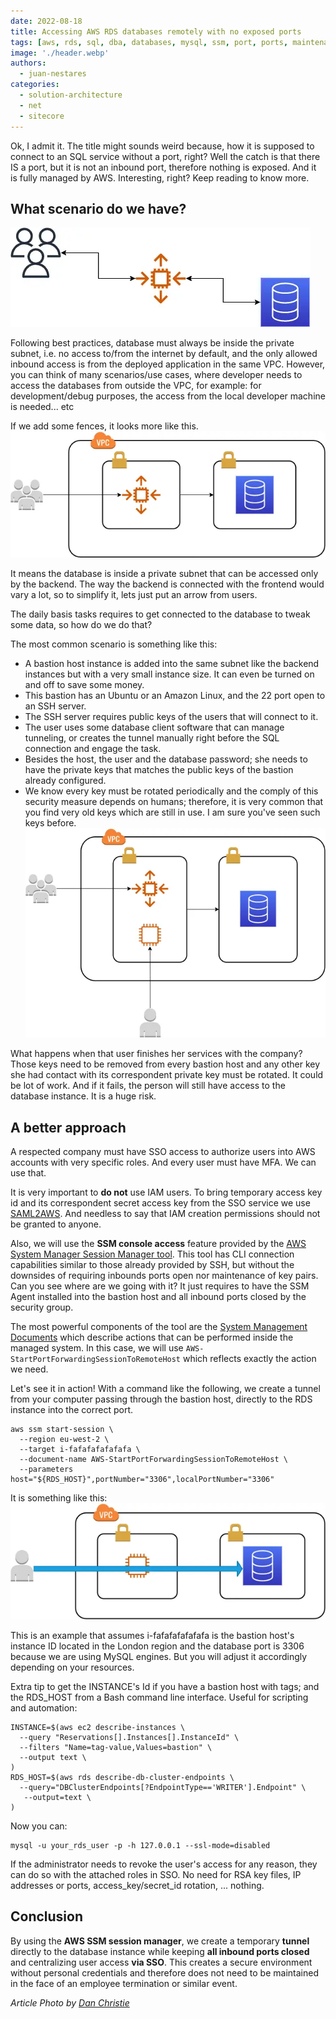 ```yaml
---
date: 2022-08-18
title: Accessing AWS RDS databases remotely with no exposed ports
tags: [aws, rds, sql, dba, databases, mysql, ssm, port, ports, maintenance, infra, infrastructure]
image: './header.webp'
authors:
  - juan-nestares
categories:
  - solution-architecture
  - net
  - sitecore
---
```


Ok, I admit it. The title might sounds weird because, how it is supposed to connect to an SQL service without a port, right? Well the catch is that there IS a port, but it is not an inbound port, therefore nothing is exposed. And it is fully managed by AWS. Interesting, right? Keep reading to know more.

## What scenario do we have?
![](fe-be-db.webp)

Following best practices, database must always be inside the private subnet, i.e. no access to/from the internet by default, and the only allowed inbound access is from the deployed application in the same VPC. However, you can think of many scenarios/use cases, where developer needs to access the databases from outside the VPC, for example: for development/debug purposes, the access from the local developer machine is needed... etc

If we add some fences, it looks more like this.
![](be-db-into-priv.webp)

It means the database is inside a private subnet that can be accessed only by the backend. The way the backend is connected with the frontend would vary a lot, so to simplify it, lets just put an arrow from users.

The daily basis tasks requires to get connected to the database to tweak some data, so how do we do that? 

The most common scenario is something like this:
* A bastion host instance is added into the same subnet like the backend instances but with a very small instance size. It can even be turned on and off to save some money.
* This bastion has an Ubuntu or an Amazon Linux, and the 22 port open to an SSH server.
* The SSH server requires public keys of the users that will connect to it.
* The user uses some database client software that can manage tunneling, or creates the tunnel manually right before the SQL connection and engage the task.
* Besides the host, the user and the database password; she needs to have the private keys that matches the public keys of the bastion already configured.
* We know every key must be rotated periodically and the comply of this security measure depends on humans; therefore, it is very common that you find very old keys which are still in use. I am sure you've seen such keys before.
![](bastion-added.webp)

What happens when that user finishes her services with the company? Those keys need to be removed from every bastion host and any other key she had contact with its correspondent private key must be rotated. It could be lot of work. And if it fails, the person will still have access to the database instance. It is a huge risk.

## A better approach
A respected company must have SSO access to authorize users into AWS accounts with very specific roles. And every user must have MFA. We can use that.

It is very important to **do not** use IAM users. To bring temporary access key id and its correspondent secret access key from the SSO service we use [SAML2AWS](https://github.com/Versent/saml2aws). And needless to say that IAM creation permissions should not be granted to anyone.

Also, we will use the **SSM console access** feature provided by the [AWS System Manager Session Manager tool](https://docs.aws.amazon.com/systems-manager/latest/userguide/session-manager.html). This tool has CLI connection capabilities similar to those already provided by SSH, but without the downsides of requiring inbounds ports open nor maintenance of key pairs. Can you see where are we going with it? It just requires to have the SSM Agent installed into the bastion host and all inbound ports closed by the security group.

The most powerful components of the tool are the [System Management Documents](https://docs.aws.amazon.com/systems-manager/latest/userguide/sysman-ssm-docs.html) which describe actions that can be performed inside the managed system. In this case, we will use `AWS-StartPortForwardingSessionToRemoteHost` which reflects exactly the action we need.

Let's see it in action!
With a command like the following, we create a tunnel from your computer passing through the bastion host, directly to the RDS instance into the correct port.
```shellscript
aws ssm start-session \
  --region eu-west-2 \
  --target i-fafafafafafafa \
  --document-name AWS-StartPortForwardingSessionToRemoteHost \
  --parameters host="${RDS_HOST}",portNumber="3306",localPortNumber="3306"
```
It is something like this:
![](tunel.webp)

This is an example that assumes i-fafafafafafafa is the bastion host's instance ID located in the London region and the database port is 3306 because we are using MySQL engines. But you will adjust it accordingly depending on your resources.

Extra tip to get the INSTANCE's Id if you have a bastion host with tags; and the RDS_HOST from a Bash command line interface. Useful for scripting and automation:
```shellscript
INSTANCE=$(aws ec2 describe-instances \
  --query "Reservations[].Instances[].InstanceId" \
  --filters "Name=tag-value,Values=bastion" \
  --output text \
)
RDS_HOST=$(aws rds describe-db-cluster-endpoints \
  --query="DBClusterEndpoints[?EndpointType=='WRITER'].Endpoint" \
   --output=text \
)
```
Now you can:
```shellscript
mysql -u your_rds_user -p -h 127.0.0.1 --ssl-mode=disabled
```
If the administrator needs to revoke the user's access for any reason, they can do so with the attached roles in SSO. No need for RSA key files, IP addresses or ports, access_key/secret_id rotation, ... nothing.

## Conclusion
By using the **AWS SSM session manager**, we create a temporary **tunnel** directly to the database instance while keeping **all inbound ports closed** and centralizing user access **via SSO**. This creates a secure environment without personal credentials and therefore does not need to be maintained in the face of an employee termination or similar event.

_Article Photo by [Dan Christie](https://blenderartists.org/u/danchristie25)_

